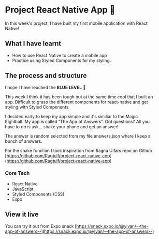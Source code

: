 # Project React Native App 📱

In this week's project, I have built my first mobile application with React Native!

## What I have learnt

- How to use React Native to create a mobile app
- Practice using Styled Components for my styling.

## The process and structure

I hope I have reached the **BLUE LEVEL** 🔵

This week I think it has been tough but at the same time cool that I built an app. Difficult to grasp the different components for react-native and get styling with Styled Components.

I decided early to keep my app simple and it's similiar to the Magic Eightball. My app is called "The App of Answers". Got questions? All you have to do is ask... shake your phone and get an answer!

The answer is random selected from my file answers.json where I keep a bunch of answers.

For the shake function I took inspiration from Ragna Úlfars repo on Github [https://github.com/Ragtulf/project-react-native-app](https://github.com/Ragtulf/project-react-native-app) 

### Core Tech

* React Native
* JavaScript
* Styled Components (CSS)
* Expo
  
## View it live

You can try it out from Expo snack [https://snack.expo.io/@ylvan/--the-app-of-answers--](https://snack.expo.io/@ylvan/--the-app-of-answers--)
